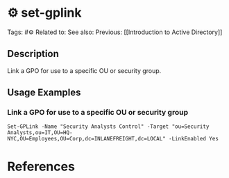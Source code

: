 # ⚙️ set-gplink

Tags: #⚙️
Related to:
See also:
Previous: [[Introduction to Active Directory]]

## Description

Link a GPO for use to a specific OU or security group.

## Usage Examples

### Link a GPO for use to a specific OU or security group

	Set-GPLink -Name "Security Analysts Control" -Target "ou=Security Analysts,ou=IT,OU=HQ-NYC,OU=Employees,OU=Corp,dc=INLANEFREIGHT,dc=LOCAL" -LinkEnabled Yes

# References
